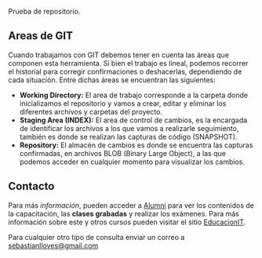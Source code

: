 Prueba de repositorio.

## Areas de GIT

Cuando trabajamos con GIT debemos tener en cuenta las áreas que componen esta herramienta. Si bien el trabajo es lineal, podemos recorrer el historial para corregir confirmaciones o deshacerlas, dependiendo de cada situación. Entre dichas áreas se encuentran las siguientes:

* __Working Directory:__ El area de trabajo corresponde a la carpeta donde inicializamos el repositorio y vamos a crear, editar y eliminar los diferentes archivos y carpetas del proyecto.
* __Staging Area (INDEX):__ El area de control de cambios, es la encargada de identificar los archivos a los que vamos a realizarle seguimiento, también es donde se realizan las capturas de código (SNAPSHOT).
* __Repository:__ El almacén de cambios es donde se encuentra las capturas confirmadas, en archivos BLOB (Binary Large Object), a las que podemos acceder en cualquier momento para visualizar los cambios.

## Contacto

Para más _información_, pueden acceder a [Alumni](https://alumni.education) para ver los contenidos de la capacitación, las __clases grabadas__ y realizar los exámenes. Para más información sobre este y otros cursos pueden visitar el sitio [EducacionIT](https://educacionit.com.ar).

Para cualquier otro tipo de consulta enviar un correo a sebastianlloves@gmail.com